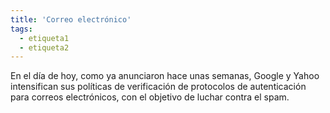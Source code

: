 ```yaml
---
title: 'Correo electrónico'
tags: 
  - etiqueta1
  - etiqueta2
---
```

En el día de hoy, como ya anunciaron hace unas semanas, Google y Yahoo intensifican sus políticas de verificación de protocolos de autenticación para correos electrónicos, con el objetivo de luchar contra el spam.


